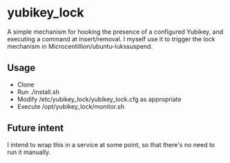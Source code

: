 # yubikey_lock

A simple mechanism for hooking the presence of a configured Yubikey, and executing a command at insert/removal. I myself use it to trigger the lock mechanism in Microcentillion/ubuntu-lukssuspend.

## Usage

- Clone
- Run ./install.sh
- Modify /etc/yubikey_lock/yubikey_lock.cfg as appropriate
- Execute /opt/yubikey_lock/monitor.sh

## Future intent

I intend to wrap this in a service at some point, so that there's no need to run it manually.
